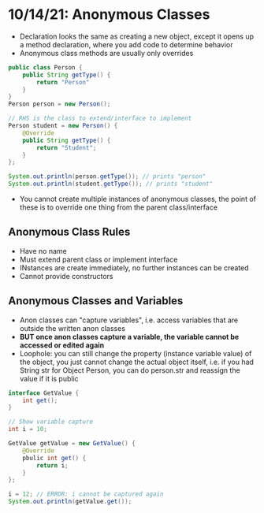 # 10/14/21: Anonymous Classes

- Declaration looks the same as creating a new object, except it opens up a method declaration, where you add code to determine behavior
- Anonymous class methods are usually only overrides

```java
public class Person {
    public String getType() {
        return "Person"
    }
}
Person person = new Person();

// RHS is the class to extend/interface to implement
Person student = new Person() {
    @Override
    public String getType() {
        return "Student";
    }
};

System.out.println(person.getType()); // prints "person"
System.out.println(student.getType()); // prints "student"
```

- You cannot create multiple instances of anonymous classes, the point of these is to override one thing from the parent class/interface

## Anonymous Class Rules
- Have no name
- Must extend parent class or implement interface
- INstances are create immediately, no further instances can be created
- Cannot provide constructors 

## Anonymous Classes and Variables
- Anon classes can "capture variables", i.e. access variables that are outside the written anon classes
- **BUT once anon classes capture a variable, the variable cannot be accessed or edited again**
- Loophole: you can still change the property (instance variable value) of the object, you just cannot change the actual object itself, i.e. if you had String str for Object Person, you can do person.str and reassign the value if it is public

```java
interface GetValue {
    int get();
}

// Show variable capture
int i = 10;

GetValue getValue = new GetValue() {
    @Override
    pbulic int get() {
        return i;
    }
};

i = 12; // ERROR: i cannot be captured again
System.out.println(getValue.get());
```